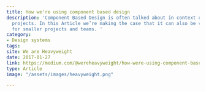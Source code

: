 ```yaml
---
title: How we're using component based design
description: 'Component Based Design is often talked about in context of large, complex
  projects. In this Article we’re making the case that it can also be very beneficial
  for smaller projects and teams. '
category:
- Design systems
tags: 
site: We are Heavyweight
date: 2017-01-27
link: https://medium.com/@wereheavyweight/how-were-using-component-based-design-5f9e3176babb
type: Article
image: "/assets/images/heavyweight.png"

---
```

